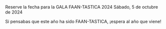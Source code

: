 Reserve la fecha para la GALA FAAN-TASTICA 2024
Sábado, 5 de octubre de 2024

Si pensabas que este año ha sido FAAN-TASTICA, ¡espera al año que viene!
